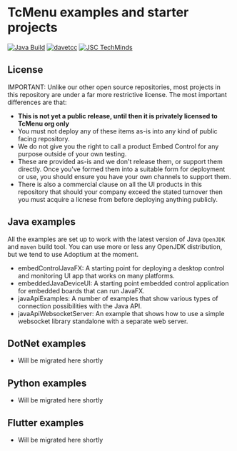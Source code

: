 # TcMenu examples and starter projects

[![Java Build](https://github.com/TcMenu/tcmenu-examples-starters/actions/workflows/build.yaml/badge.svg)](https://github.com/TcMenu/tcmenu-examples-starters/actions/workflows/build.yaml)
[![davetcc](https://img.shields.io/badge/davetcc-dev-blue.svg)](https://github.com/davetcc)
[![JSC TechMinds](https://img.shields.io/badge/JSC-TechMinds-green.svg)](https://www.jsctm.cz)

## License

IMPORTANT: Unlike our other open source repositories, most projects in this repository are under a far more restrictive license. The most important differences are that:

* **This is not yet a public release, until then it is privately licensed to TcMenu org only**
* You must not deploy any of these items as-is into any kind of public facing repository.
* We do not give you the right to call a product Embed Control for any purpose outside of your own testing.
* These are provided as-is and we don't release them, or support them directly. Once you've formed them into a suitable form for deployment or use, you should ensure you have your own channels to support them.
* There is also a commercial clause on all the UI products in this repository that should your company exceed the stated turnover then you must acquire a licnese from before deploying anything publicly.

## Java examples

All the examples are set up to work with the latest version of Java `OpenJDK` and `maven` build tool. You can use more or less any OpenJDK distribution, but we tend to use Adoptium at the moment.

* embedControlJavaFX: A starting point for deploying a desktop control and monitoring UI app that works on many platforms.
* embeddedJavaDeviceUI: A starting point embedded control application for embedded boards that can run JavaFX.
* javaApiExamples: A number of examples that show various types of connection possibilities with the Java API.
* javaApiWebsocketServer: An example that shows how to use a simple websocket library standalone with a separate web server.

## DotNet examples

* Will be migrated here shortly

## Python examples

* Will be migrated here shortly

## Flutter examples

* Will be migrated here shortly
